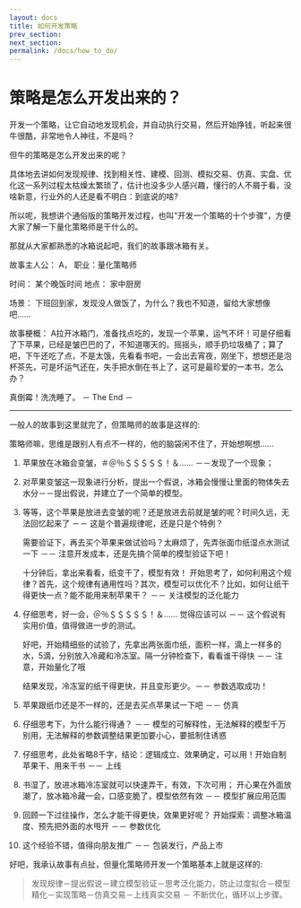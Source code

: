 ```yaml
---
layout: docs
title: 如何开发策略  
prev_section: 
next_section: 
permalink: /docs/how_to_do/
---
```


# 策略是怎么开发出来的？

开发一个策略，让它自动地发现机会，并自动执行交易，然后开始挣钱，听起来很牛很酷，非常地令人神往，不是吗？

但牛的策略是怎么开发出来的呢？

具体地去讲如何发现规律、找到相关性、建模、回测、模拟交易、仿真、实盘、优化这一系列过程太枯燥太繁琐了，估计也没多少人感兴趣，懂行的人不屑于看，没啥新意，行业外的人还是看不明白：到底说的啥?

所以呢，我想讲个通俗版的策略开发过程，也叫"开发一个策略的十个步骤"，方便大家了解一下量化策略师是干什么的。

那就从大家都熟悉的冰箱说起吧，我们的故事跟冰箱有关。

故事主人公： A， 职业：量化策略师

时间： 某个晚饭时间
地点： 家中厨房

场景： 下班回到家，发现没人做饭了，为什么？我也不知道，留给大家想像吧......

故事梗概： A拉开冰箱门，准备找点吃的，发现一个苹果，运气不坏！可是仔细看了下苹果，已经是皱巴巴的了，不知道哪天的。摇摇头，顺手扔垃圾桶了；算了吧，下午还吃了点，不是太饿，先看看书吧，一会出去宵夜，刚坐下，想想还是泡杯茶先，可是坏运气还在，失手把水倒在书上了，这可是最珍爱的一本书，怎么办？

真倒霉！洗洗睡了。 － The End －

---

一般人的故事到这里就完了，但策略师的故事是这样的:

策略师嘛，思维是跟别人有点不一样的，他的脑袋闲不住了，开始想啊想......

1. 苹果放在冰箱会变皱，＃＠％＄＄＄＄＄！＆……  －－发现了一个现象；
2. 对苹果变皱这一现象进行分析，提出一个假说，冰箱会慢慢让里面的物体失去水分－－提出假说，并建立了一个简单的模型。
3. 等等，这个苹果是放进去变皱的呢？还是放进去前就是皱的呢？时间久远，无法回忆起来了 －－ 这是个普遍规律呢，还是只是个特例？

	需要验证下，再去买个苹果来做试验吗？太麻烦了，先弄张面巾纸湿点水测试一下 －－ 注意开发成本，还是先搞个简单的模型验证下吧！

	十分钟后，拿出来看看，纸变干了，模型有效！ 开始思考了，如何利用这个规律？首先，这个规律有通用性吗？其次，模型可以优化不？比如，如何让纸干得更快一点？能不能用来制苹果干？  －－ 关注模型的泛化能力

4. 仔细思考，好一会，＠％＄＄＄＄＄！＆……  觉得应该可以 －－ 这个假说有实用价值，值得做进一步的测试。

	好吧，开始精细些的试验了，先拿出两张面巾纸，面积一样，滴上一样多的水，5滴，分别放入冷藏和冷冻室。隔一分钟检查下，看看谁干得快 －－ 注意，开始量化了哦

	结果发现，冷冻室的纸干得更快，并且变形更少。－－ 参数选取成功！

5. 苹果跟纸巾还是不一样的，还是去买点苹果试一下吧 －－ 仿真
6. 仔细思考下，为什么能行得通？ －－ 模型的可解释性，无法解释的模型千万别用，无法解释的参数调整结果更加要小心，要抵制住诱惑
7. 仔细思考，此处省略8千字，结论：逻辑成立、效果确定，可以用！开始自制苹果干、用来干书 －－ 上线
8. 书湿了，放进冰箱冷冻室就可以快速弄干，有效，下次可用； 开心果在外面放潮了，放冰箱冷藏一会，口感变脆了，模型依然有效 －－ 模型扩展应用范围
9. 回顾一下过往操作，怎么才能干得更快，效果更好呢？ 开始探索：调整冰箱温度、预先把外面的水甩开  －－ 参数优化
10. 这个经验不错，值得向朋友推广 －－ 包装发行，产品上市

好吧，我承认故事有点扯，但量化策略师开发一个策略基本上就是这样的:

>发现规律－提出假说－建立模型验证－思考泛化能力，防止过度拟合－模型精化－实现策略－仿真交易－上线真实交易 － 不断优化，循环以上步骤。


